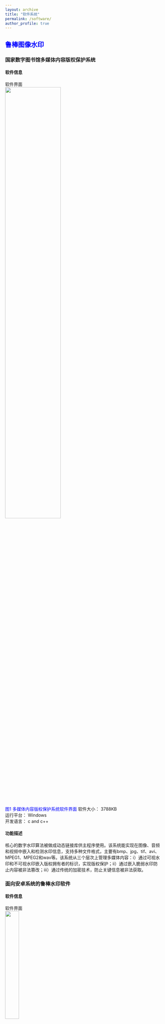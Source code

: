 ```yaml
---
layout: archive
title: "软件系统"
permalink: /software/
author_profile: true
---
```

<!--## [<font color='blue'>Robust image watermarking</font>](https://github.com/academicpages/academicpages.github.io "Image watermarking")--> 
<!--## [<font color='blue'>Robust video watermarking</font>](https://github.com/academicpages/academicpages.github.io "Video watermarking") -->  
<!--## [<font color='blue'>Fast patch matching</font>](https://github.com/academicpages/academicpages.github.io "Patch matching") -->  
<!--## [<font color='blue'>Compressed sensing</font>](https://github.com/academicpages/academicpages.github.io "compressed sensing") -->  
<!--## [<font color='blue'>Inpainting forensics</font>](https://xszhugh.github.io/_pages/inpainting-forensics.md "Forensics")  --> 
<!--## [<font color='blue'>DNA data processing</font>](https://github.com/academicpages/academicpages.github.io "DNA")  -->
## <font color='blue'>鲁棒图像水印</font>
### 国家数字图书馆多媒体内容版权保护系统
#### 软件信息
软件界面  
<img src="https://xszhugh.github.io/images/national-digital-library.png" width="60%"  />   
<font color='blue'>图1 多媒体内容版权保护系统软件界面   </font>
软件大小： 3788KB  
运行平台： Windows  
开发语言： c and c++  
#### 功能描述
核心的数字水印算法被做成动态链接库供主程序使用。该系统能实现在图像、音频和视频中嵌入和检测水印信息，支持多种文件格式，主要有bmp、jpg、tif、avi、MPEG1、MPEG2和wav等。该系统从三个层次上管理多媒体内容：ⅰ）通过可视水印和不可视水印嵌入版权拥有者的标识，实现版权保护；ⅱ）通过嵌入脆弱水印防止内容被非法篡改；ⅲ）通过传统的加密技术，防止关键信息被非法获取。 

### 面向安卓系统的鲁棒水印软件  
#### 软件信息  
软件界面  
<img src="https://xszhugh.github.io/images/mobile-watermarking.png" width="30%"  />   
<font color='blue'>图2 安卓系统鲁棒水印软件界面   </font>
软件大小： 87KB  
运行平台： Win CE  
开发语言： c and c++  
####  功能描述
嵌入水印时，在操作界面内输入目标图像的完整路径、水印信息和密钥，由水印嵌入模块将水印信息嵌入到目标图像中。检测水印时，在操作界面内输入目标图像的完整路径和水印密钥，通过水印检测模块提取水印信息并显示出来。
本系统可直接运行在终端设备上，保护数字图像的版权，并可扩展用于保密通信、数字指纹、拷贝控制以及广播监视等。

###  基于数字水印的国家图书馆文物、文艺图片版权保护系统  
#### 软件信息  
软件界面   
<img src="https://xszhugh.github.io/images/cultural-watermarking.png" width="60%"  />   
<font color='blue'>图3 文物图像水印软件界面   </font>
运行平台： Windows  
开发语言： c and c++  
#### 功能描述
主要解决大尺度文物图像（见图4）的水印嵌入和检测问题，其操作界面如图3所示，数字水印核心算法被做成动态链接库供主程序调用。该算法具有三个典型特征：ⅰ）在信号的变换域中嵌入水印，但整个水印嵌入过程只需对载体信号进行一次逆变换，大大降低了水印复杂度；ⅱ）在图像空间域中自适应的调整水印嵌入强度，特别适合有残损或形状不规则文物的图像，例如，出土的古人服饰、壁画，以及古代碑文图片；ⅲ）利用基于图像矩的图像快速归一化技术，提升水印对几何攻击的鲁棒性。该方案已成功应用于“国家图书馆文物、文艺图片版权保护系统”。  
<img src="https://xszhugh.github.io/images/cultural-images.png" width="80%"  />   
<font color='blue'>图4 原始的和加水印后的文物图像示例  </font>

### <font color='blue'>鲁棒视频水印技术</font>
### 面向全国电视剧备案管理系统的多位鲁棒视频水印技术
#### 软件信息  
软件界面  
<img src="https://xszhugh.github.io/images/video-watermarking.png" width="60%"  />   
<font color='blue'>图5 鲁棒视频水印软件界面   </font>
运行平台： Windows  
开发语言： c and c++  
#### 功能描述
用于“全国电视剧备案管理系统”，实现对电视剧版权或来源的检测。该方案结合了Trellis code、三维小波变换、基于affine modular transformation的置乱算法，以及基于随机归一化相关系数的量化调制等技术，其主要特点是在严格的理论分析和Monte Carlo仿真实验的基础上设定水印嵌入率和鲁棒性的相关参数，水印检测是盲检测，而且无须输入水印嵌入强度信息，可以实现在视频信号中隐藏多位水印信息，并满足人眼不可感知性，对视频编码、转码、Gamma校正、噪声、滤波等操作具有良好的鲁棒性。  
<img src="https://xszhugh.github.io/images/video-watermarking-process.png" width="80%"  />   
<font color='blue'>图5 多位视频水印嵌入过程  </font>
